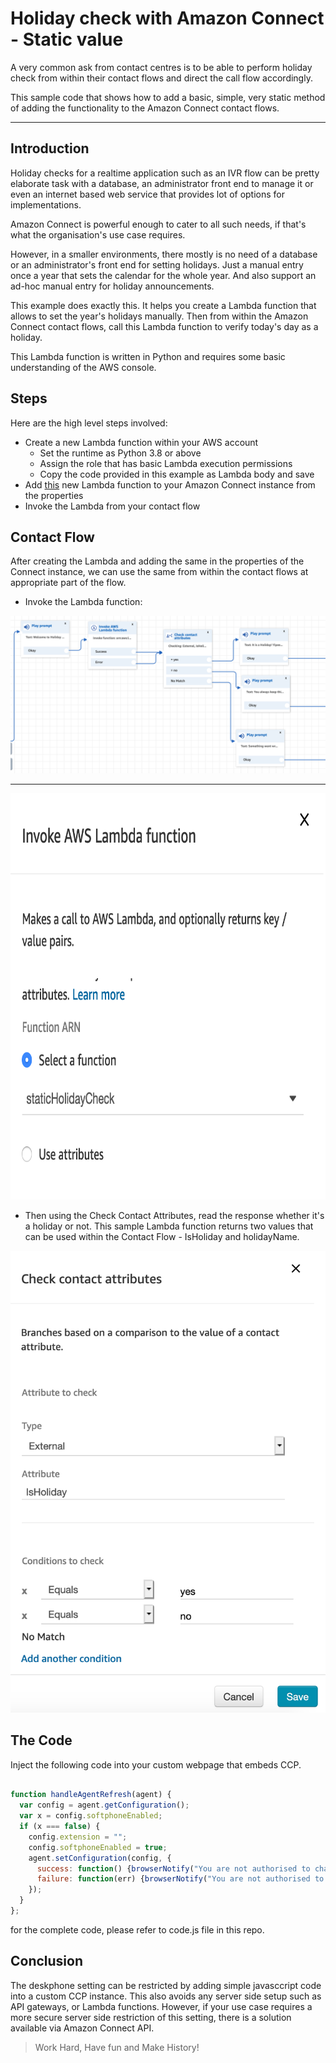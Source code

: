 # Holiday check with Amazon Connect - Static value

A very common ask from contact centres is to be able to perform holiday check from within their contact flows and direct the call flow accordingly.

This sample code that shows how to add a basic, simple, very static method of adding the functionality to the Amazon Connect contact flows.

----

## Introduction
Holiday checks for a realtime application such as an IVR flow can be pretty elaborate task with a database, an administrator front end to manage it or even an internet based web service that provides lot of options for implementations.

Amazon Connect is powerful enough to cater to all such needs, if that's what the organisation's use case requires.

However, in a smaller environments, there mostly is no need of a database or an administrator's front end for setting holidays. Just a manual entry once a year that sets the calendar for the whole year. And also support an ad-hoc manual entry for holiday announcements.

This example does exactly this. It helps you create a Lambda function that allows to set the year's holidays manually. Then from within the Amazon Connect contact flows, call this Lambda function to verify today's day as a holiday.

This Lambda function is written in Python and requires some basic understanding of the AWS console.

## Steps

Here are the high level steps involved:
* Create a new Lambda function within your AWS account
  * Set the runtime as Python 3.8 or above
  * Assign the role that has basic Lambda execution permissions
  * Copy the code provided in this example as Lambda body and save
* Add [this](lambda_function.py) new Lambda function to your Amazon Connect instance from the properties
* Invoke the Lambda from your contact flow

## Contact Flow

After creating the Lambda and adding the same in the properties of the Connect instance, we can use the same from within the contact flows at appropriate part of the flow.

* Invoke the Lambda function:

![Invoking Lambda Function](InvokeLambda1.png)

----

<img align="centre" src="InvokeLambda2.png" width="600" height="650">


* Then using the Check Contact Attributes, read the response whether it's a holiday or not. This sample Lambda function returns two values that can be used within the Contact Flow - IsHoliday and holidayName.

![Checking Response](CheckAttribute.png)

## The Code
Inject the following code into your custom webpage that embeds CCP.

```javascript

function handleAgentRefresh(agent) {
  var config = agent.getConfiguration();
  var x = config.softphoneEnabled;
  if (x === false) {
    config.extension = "";
    config.softphoneEnabled = true;
    agent.setConfiguration(config, {
      success: function() {browserNotify("You are not authorised to change to Deskphone. Softphone enabled again");},
      failure: function(err) {browserNotify("You are not authorised to change to Deskphone. Please revert back to the Softphone again");}
    });
  }
};

```
for the complete code, please refer to code.js file in this repo.

## Conclusion
The deskphone setting can be restricted by adding simple javasccript code into a custom CCP instance. This also avoids any server side setup such as API gateways, or Lambda functions. However, if your use case requires a more secure server side restriction of this setting, there is a solution available via Amazon Connect API.

> Work Hard, Have fun and Make History!
